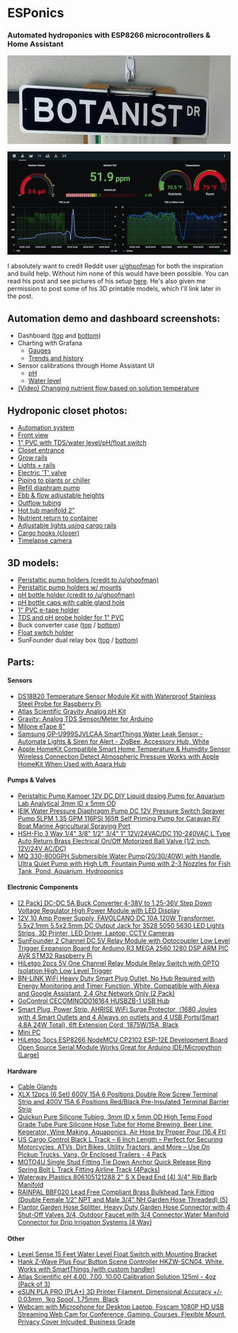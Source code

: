 # ESPonics 

###  Automated hydroponics with ESP8266 microcontrollers & Home Assistant

![Botanist Dr](https://raw.githubusercontent.com/jjensn/esponics/master/photos/botanist.jpeg)

![Grafana](https://raw.githubusercontent.com/jjensn/esponics/master/screenshots/grafana_1_small.png)

I absolutely want to credit Reddit user [u/ghoofman](https://www.reddit.com/user/ghoofman) for both the inspiration and build help. Without him none of this would have been possible. You can read his post and see pictures of his setup [here](https://www.reddit.com/r/Hydroponics/comments/llg8im/my_pandemic_hobby_getting_out_of_control/). He's also given me permission to post some of his 3D printable models, which I'll link later in the post. 

## Automation demo and dashboard screenshots:
- Dashboard ([top](https://raw.githubusercontent.com/jjensn/esponics/master/screenshots/dashboard_1.png) and [bottom](https://raw.githubusercontent.com/jjensn/esponics/master/screenshots/dashboard_2.png))
- Charting with Grafana
    - [Gauges](https://raw.githubusercontent.com/jjensn/esponics/master/screenshots/grafana_1.png)
    - [Trends and history](https://raw.githubusercontent.com/jjensn/esponics/master/screenshots/grafana_2.png)
- Sensor calibrations through Home Assistant UI
    - [pH](https://raw.githubusercontent.com/jjensn/esponics/master/screenshots/calibration_ph.png)
    - [Water level](https://raw.githubusercontent.com/jjensn/esponics/master/screenshots/calibration_water_level.png)
- [(Video) Changing nutrient flow based on solution temperature](https://streamable.com/u1edjl)

## Hydroponic closet photos:
- [Automation system](https://raw.githubusercontent.com/jjensn/esponics/master/photos/underside.jpeg)
- [Front view](https://raw.githubusercontent.com/jjensn/esponics/master/photos/electronics_fronton.jpeg)
- [1" PVC with TDS/water level/pH/float switch](https://raw.githubusercontent.com/jjensn/esponics/master/photos/water_sensor.jpeg)
- [Closet entrance](https://raw.githubusercontent.com/jjensn/esponics/master/photos/room.jpeg)
- [Grow rails](https://raw.githubusercontent.com/jjensn/esponics/master/photos/fence_posts.jpeg)
- [Lights + rails](https://raw.githubusercontent.com/jjensn/esponics/master/photos/posts_with_lights.jpeg)
- [Electric 'T' valve](https://raw.githubusercontent.com/jjensn/esponics/master/photos/bucket_and_valve.jpeg)
- [Piping to plants or chiller](https://raw.githubusercontent.com/jjensn/esponics/master/photos/plants_or_chiller.jpeg)
- [Refill diaphram pump](https://raw.githubusercontent.com/jjensn/esponics/master/photos/refill.jpeg)
- [Ebb & flow adjustable heights](https://raw.githubusercontent.com/jjensn/esponics/master/photos/outflow.jpeg)
- [Outflow tubing](https://raw.githubusercontent.com/jjensn/esponics/master/photos/outflow_bottom.jpeg)
- [Hot tub manifold 2"](https://raw.githubusercontent.com/jjensn/esponics/master/photos/hottub_manifold.jpeg)
- [Nutrient return to container](https://raw.githubusercontent.com/jjensn/esponics/master/photos/return.jpeg)
- [Adjustable lights using cargo rails](https://raw.githubusercontent.com/jjensn/esponics/master/photos/cargo_hooks_far.jpeg)
- [Cargo hooks (closer)](https://raw.githubusercontent.com/jjensn/esponics/master/photos/cargo_hooks_close.jpeg)
- [Timelapse camera](https://raw.githubusercontent.com/jjensn/esponics/master/photos/camera.jpeg)


## 3D models:
- [Peristaltic pump holders (credit to /u/ghoofman)](https://raw.githubusercontent.com/jjensn/esponics/master/models/gx/motor_mount_original.gx)
- [Peristaltic pump holders w/ mounts](https://raw.githubusercontent.com/jjensn/esponics/master/models/gx/motor_mount_with_brackets.gx)
- [pH bottle holder (credit to /u/ghoofman)](https://raw.githubusercontent.com/jjensn/esponics/master/models/gx/ph_holder.gx)
- [pH bottle caps with cable gland hole](https://raw.githubusercontent.com/jjensn/esponics/master/models/gx/ph_cap.gx)
- [1" PVC e-tape holder](https://raw.githubusercontent.com/jjensn/esponics/master/models/gx/1_in_etape_holder.gx)
- [TDS and pH probe holder for 1" PVC](https://raw.githubusercontent.com/jjensn/esponics/master/models/gx/ts_ph_probe_holder.gx)
- Buck converter case ([top](https://raw.githubusercontent.com/jjensn/esponics/master/models/gx/buck_converter_top.gx) / [bottom](https://raw.githubusercontent.com/jjensn/esponics/master/models/gx/buck_converter_bottom.gx))
- [Float switch holder](https://raw.githubusercontent.com/jjensn/esponics/master/models/gx/float_switch_holder.gx)
- SunFounder dual relay box ([top](https://raw.githubusercontent.com/jjensn/esponics/master/models/gx/dual_relay_top.gx) / [bottom](https://raw.githubusercontent.com/jjensn/esponics/master/models/gx/dual_relay_bottom.gx))


## Parts:
#### Sensors
- [DS18B20 Temperature Sensor Module Kit with Waterproof Stainless Steel Probe for Raspberry Pi](https://www.amazon.com/gp/product/B087JQ6MCP) 
- [Atlas Scientific Gravity Analog pH Kit](https://www.amazon.com/gp/product/B07VN8SKR7)
- [Gravity: Analog TDS Sensor/Meter for Arduino](https://www.dfrobot.com/product-1662.html)
- [Milone eTape 8"](https://milonetech.com/products/standard-etape-assembly)
- [Samsung GP-U999SJVLCAA SmartThings Water Leak Sensor - Automate Lights & Siren for Alert - ZigBee, Accessory Hub, White](https://www.amazon.com/gp/product/B07F951JDP)
- [Apple HomeKit Compatible Smart Home Temperature & Humidity Sensor Wireless Connection Detect Atmospheric Pressure Works with Apple HomeKit When Used with Aqara Hub](https://www.amazon.com/gp/product/B07JYSSST7)

#### Pumps & Valves
- [Peristaltic Pump Kamoer 12V DC DIY Liquid dosing Pump for Aquarium Lab Analytical 3mm ID x 5mm OD](https://www.amazon.com/gp/product/B07GWJ78FN)
- [IEIK Water Pressure Diaphragm Pump DC 12V Pressure Switch Sprayer Pump 5LPM 1.35 GPM 116PSI 165ft Self Priming Pump for Caravan RV Boat Marine Agricultural Spraying Port](https://www.amazon.com/gp/product/B072XLZX72)
- [HSH-Flo 3 Way 1/4" 3/8" 1/2" 3/4" 1" 12V/24VAC/DC 110-240VAC L Type Auto Return Brass Electrical On/Off Motorized Ball Valve (1/2 inch, 12V/24V AC/DC)](https://www.amazon.com/gp/product/B07GCZRD11)
- [MQ 330-800GPH Submersible Water Pump(20/30/40W) with Handle, Ultra Quiet Pump with High Lift, Fountain Pump with 2-3 Nozzles for Fish Tank, Pond, Aquarium, Hydroponics](https://www.amazon.com/gp/product/B07SMG6PLY)

#### Electronic Components
- [[2 Pack] DC-DC 5A Buck Converter 4-38V to 1.25-36V Step Down Voltage Regulator High Power Module with LED Display](https://www.amazon.com/gp/product/B085T73CSD)
- [12V 10 Amp Power Supply, FAVOLCANO DC 10A 120W Transformer, 5.5x2.1mm 5.5x2.5mm DC Output Jack for 3528 5050 5630 LED Lights Strips, 3D Printer, LED Driver, Laptop, CCTV Cameras](https://www.amazon.com/gp/product/B0814TV7J2)
- [SunFounder 2 Channel DC 5V Relay Module with Optocoupler Low Level Trigger Expansion Board for Arduino R3 MEGA 2560 1280 DSP ARM PIC AVR STM32 Raspberry Pi](https://www.amazon.com/gp/product/B00E0NTPP4)
- [HiLetgo 2pcs 5V One Channel Relay Module Relay Switch with OPTO Isolation High Low Level Trigger](https://www.amazon.com/gp/product/B00LW15A4W)
- [BN-LINK WiFi Heavy Duty Smart Plug Outlet, No Hub Required with Energy Monitoring and Timer Function, White, Compatible with Alexa and Google Assistant, 2.4 Ghz Network Only (2 Pack)](https://www.amazon.com/gp/product/B07CVPKD8Z)
- [GoControl CECOMINOD016164 HUSBZB-1 USB Hub](https://www.amazon.com/gp/product/B01GJ826F8)
- [Smart Plug, Power Strip, AHRISE WiFi Surge Protector（1680 Joules with 4 Smart Outlets and 4 Always on outlets and 4 USB Ports(Smart 4.8A 24W Total), 6ft Extension Cord, 1875W/15A, Black](https://www.amazon.com/gp/product/B07WGN3X5F)
- [Mini PC](https://www.amazon.com/Version%E3%80%91-Celeron-Windows-Fanless-Ethernet/dp/B07ZSC61TG)
- [HiLetgo 3pcs ESP8266 NodeMCU CP2102 ESP-12E Development Board Open Source Serial Module Works Great for Arduino IDE/Micropython (Large)](https://www.amazon.com/gp/product/B081CSJV2V)

#### Hardware
- [Cable Glands](https://www.amazon.com/gp/product/B07GJDYGP5)
- [XLX 12pcs (6 Set) 600V 15A 6 Positions Double Row Screw Terminal Strip and 400V 15A 6 Positions Red/Black Pre-Insulated Terminal Barrier Strip](https://www.amazon.com/gp/product/B01M7NT4VI)
- [Quickun Pure Silicone Tubing, 3mm ID x 5mm OD High Temp Food Grade Tube Pure Silicone Hose Tube for Home Brewing, Beer Line, Kegerator, Wine Making, Aquaponics, Air Hose by Proper Pour (16.4 Ft)](https://www.amazon.com/gp/product/B0852HXPN6)
- [US Cargo Control Black L Track – 6 Inch Length – Perfect for Securing Motorcycles, ATVs, Dirt Bikes, Utility Tractors, and More – Use On Pickup Trucks, Vans, Or Enclosed Trailers - 4 Pack](https://www.amazon.com/gp/product/B07WBZGD6B)
- [MOTO4U Single Stud Fitting Tie Down Anchor Quick Release Ring Spring Bolt L Track Fitting Airline Track (4Packs)](https://www.amazon.com/gp/product/B07K9QDNZV)
- [Waterway Plastics 806105121288 2" S X Dead End (4) 3/4" Rib Barb Manifold](https://www.amazon.com/gp/product/B004VTG51Y)
- [RAINPAL BBF020 Lead Free Compliant Brass Bulkhead Tank Fitting (Double Female 1/2” NPT and Male 3/4" NH Garden Hose Threaded) (5)](https://www.amazon.com/gp/product/B01HLBTX12)
- [Flantor Garden Hose Splitter, Heavy Duty Garden Hose Connector with 4 Shut-Off Valves 3/4, Outdoor Faucet with 3/4 Connector,Water Manifold Connector for Drip Irrigation Systems (4 Way)](https://www.amazon.com/gp/product/B07S7DBP2G)


#### Other
- [Level Sense 15 Feet Water Level Float Switch with Mounting Bracket](https://www.amazon.com/gp/product/B01A4RZULM)
- [Hank Z-Wave Plus Four Button Scene Controller HKZW-SCN04, White, Works with SmartThings (with custom handler)](https://www.amazon.com/gp/product/B0799SF1KC)
- [Atlas Scientific pH 4.00, 7.00, 10.00 Calibration Solution 125ml - 4oz (Pack of 3)](https://www.amazon.com/gp/product/B0063MWYMQ)
- [eSUN PLA PRO (PLA+) 3D Printer Filament, Dimensional Accuracy +/- 0.03mm, 1kg Spool, 1.75mm, Black](https://www.amazon.com/gp/product/B01EKEMDA6)
- [Webcam with Microphone for Desktop Laptop, Foscam 1080P HD USB Streaming Web Cam for Conference, Gaming, Courses, Flexible Mount, Privacy Cover Inlcuded, Business Grade](https://www.amazon.com/gp/product/B088LW8MZP)

